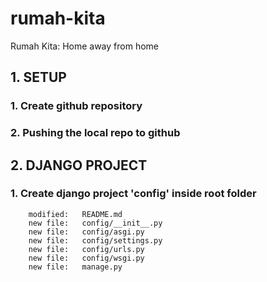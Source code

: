 # rumah-kita
Rumah Kita: Home away from home

## 1. SETUP 

### 1. Create github repository

### 2. Pushing the local repo to github

## 2. DJANGO PROJECT

### 1. Create django project 'config' inside root folder

        modified:   README.md
        new file:   config/__init__.py
        new file:   config/asgi.py
        new file:   config/settings.py
        new file:   config/urls.py
        new file:   config/wsgi.py
        new file:   manage.py
